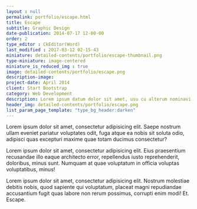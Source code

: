 ```yaml
---
layout : null
permalink: portfolio/escape.html
title: Escape
subtitle: Graphic Design
date-publication: 2014-07-17 12-00-00
order: 2
type_editor : CkEditor(Word)
last_modified : 2017-03-12 02-15-43
miniature: detailed-contents/portfolio/escape-thumbnail.png
type-miniature: image-centered
miniature_is_reduced_img : true
image: detailed-contents/portfolio/escape.png
description-image:
project-date: April 2014
client: Start Bootstrap
category: Web Development
description: Lorem ipsum datum dolor sit amet, usu cu alterum nominavi lobortis. At duo novum diceret. Tantas apeirian vix et, usu sanctus postulant inciderint ut, populo diceret necessitatibus in vim. Cu eum dicam feugiat noluisse.
header_img: detailed-contents/portfolio/escape.png
list_param_page_template: "type_bg_header:darken"
---
```


Lorem ipsum dolor sit amet, consectetur adipisicing elit. Saepe nostrum ullam eveniet pariatur voluptates odit, fuga atque ea nobis sit soluta odio, adipisci quas excepturi maxime quae totam ducimus consectetur?

Lorem ipsum dolor sit amet, consectetur adipisicing elit. Eius praesentium recusandae illo eaque architecto error, repellendus iusto reprehenderit, doloribus, minus sunt. Numquam at quae voluptatum in officia voluptas voluptatibus, minus!

Lorem ipsum dolor sit amet, consectetur adipisicing elit. Nostrum molestiae debitis nobis, quod sapiente qui voluptatum, placeat magni repudiandae accusantium fugit quas labore non rerum possimus, corrupti enim modi! Et.
Escape.

